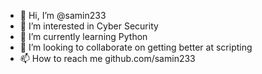 - 👋 Hi, I’m @samin233
- 👀 I’m interested in Cyber Security
- 🌱 I’m currently learning Python
- 💞️ I’m looking to collaborate on getting better at scripting
- 📫 How to reach me github.com/samin233

<!---
samin233/samin233 is a ✨ special ✨ repository because its `README.md` (this file) appears on your GitHub profile.
You can click the Preview link to take a look at your changes.
--->
